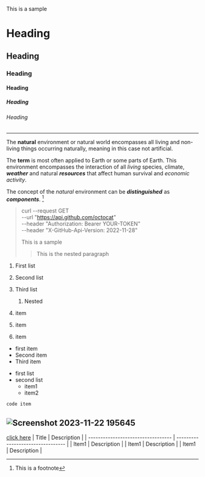 This is a sample
# Heading
## Heading
### Heading
#### Heading
##### Heading
###### Heading
-------------------------------------------
The **natural** environment or natural world encompasses all living and non-living things occurring naturally, meaning in this case not artificial. 


The __term__ is most often applied to Earth or some parts of Earth. This environment encompasses the interaction of all *living* species, climate, **_weather_** and natural __*resources*__ that affect human survival and *economic activity*. 


The concept of the _natural_ environment can be ***distinguished*** as ___components___. [^1]


> curl --request GET \
--url "https://api.github.com/octocat" \
--header "Authorization: Bearer YOUR-TOKEN" \
--header "X-GitHub-Api-Version: 2022-11-28"
>
> This is a sample
>
>> This is the nested paragraph
1. First list
2. Second list
3. Third list
   1. Nested

1. item
1. item
2. item

* first item
* Second item
* Third item   

- first list
- second list
  - item1
  - item2

`code item`

![Screenshot 2023-11-22 195645](https://github.com/HN19202/Tech-Writing-Sample/assets/152055167/f487e389-1303-4434-b58f-d0b1e174d7fa)
----------------------------------------------------------------------
[click here](https://en.wikipedia.org/wiki/Natural_environment)
| Title | Description | 
| ---------------------------------- | --------------------------------- |
| Item1 | Description |
| Item1 | Description |
| Item1 | Description |
[^1]:This is a footnote
